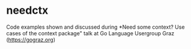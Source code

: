 # needctx

Code examples shown and discussed during *Need some context? Use cases of the context package" talk at Go Language Usergroup Graz (https://gograz.org)
